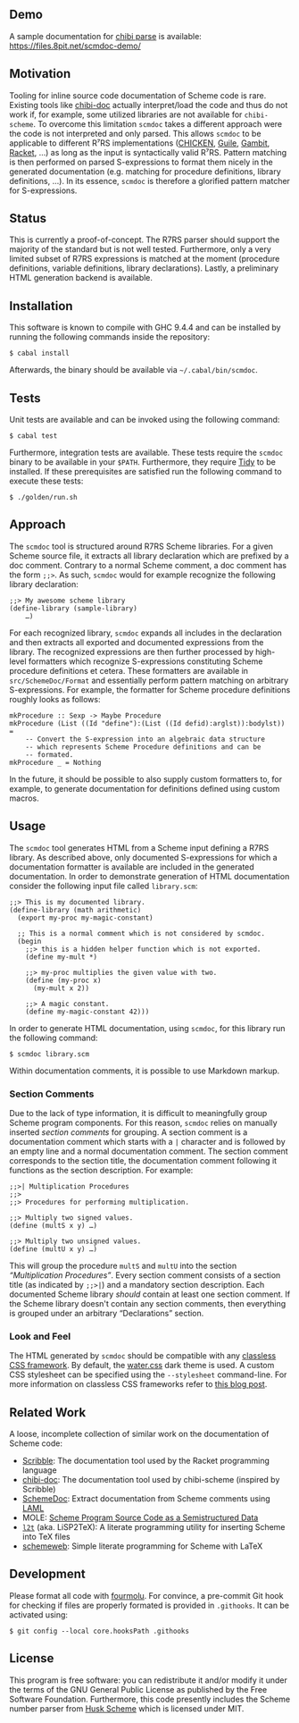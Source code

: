## Demo

A sample documentation for [chibi parse][chibi parse] is available: https://files.8pit.net/scmdoc-demo/

## Motivation

Tooling for inline source code documentation of Scheme code is rare.
Existing tools like [chibi-doc][chibi-doc source] actually interpret/load the code and thus do not work if, for example, some utilized libraries are not available for `chibi-scheme`.
To overcome this limitation `scmdoc` takes a different approach were the code is not interpreted and only parsed.
This allows `scmdoc` to be applicable to different R⁷RS implementations ([CHICKEN][chicken web], [Guile][guile web], [Gambit][gambit web], [Racket][racket r7rs], …) as long as the input is syntactically valid R⁷RS.
Pattern matching is then performed on parsed S-expressions to format them nicely in the generated documentation (e.g. matching for procedure definitions, library definitions, …).
In its essence, `scmdoc` is therefore a glorified pattern matcher for S-expressions.

## Status

This is currently a proof-of-concept.
The R7RS parser should support the majority of the standard but is not well tested.
Furthermore, only a very limited subset of R7RS expressions is matched at the moment (procedure definitions, variable definitions, library declarations).
Lastly, a preliminary HTML generation backend is available.

## Installation

This software is known to compile with GHC 9.4.4 and can be installed by running the following commands inside the repository:

    $ cabal install

Afterwards, the binary should be available via `~/.cabal/bin/scmdoc`.

## Tests

Unit tests are available and can be invoked using the following command:

    $ cabal test

Furthermore, integration tests are available.
These tests require the `scmdoc` binary to be available in your `$PATH`.
Furthermore, they require [Tidy][tidy web] to be installed.
If these prerequisites are satisfied run the following command to execute these tests:

    $ ./golden/run.sh

## Approach

The `scmdoc` tool is structured around R7RS Scheme libraries.
For a given Scheme source file, it extracts all library declaration which are prefixed by a doc comment.
Contrary to a normal Scheme comment, a doc comment has the form `;;>`.
As such, `scmdoc` would for example recognize the following library declaration:

    ;;> My awesome scheme library
    (define-library (sample-library)
        …)

For each recognized library, `scmdoc` expands all includes in the declaration and then extracts all exported and documented expressions from the library.
The recognized expressions are then further processed by high-level formatters which recognize S-expressions constituting Scheme procedure definitions et cetera.
These formatters are available in `src/SchemeDoc/Format` and essentially perform pattern matching on arbitrary S-expressions.
For example, the formatter for Scheme procedure definitions roughly looks as follows:

    mkProcedure :: Sexp -> Maybe Procedure
    mkProcedure (List ((Id "define"):(List ((Id defid):arglst)):bodylst)) =
        -- Convert the S-expression into an algebraic data structure
        -- which represents Scheme Procedure definitions and can be
        -- formated.
    mkProcedure _ = Nothing

In the future, it should be possible to also supply custom formatters to, for example, to generate documentation for definitions defined using custom macros.

## Usage

The `scmdoc` tool generates HTML from a Scheme input defining a R7RS library.
As described above, only documented S-expressions for which a documentation formatter is available are included in the generated documentation.
In order to demonstrate generation of HTML documentation consider the following input file called `library.scm`:

    ;;> This is my documented library.
    (define-library (math arithmetic)
      (export my-proc my-magic-constant)

      ;; This is a normal comment which is not considered by scmdoc.
      (begin
        ;;> this is a hidden helper function which is not exported.
        (define my-mult *)

        ;;> my-proc multiplies the given value with two.
        (define (my-proc x)
          (my-mult x 2))

        ;;> A magic constant.
        (define my-magic-constant 42)))

In order to generate HTML documentation, using `scmdoc`, for this library run the following command:

    $ scmdoc library.scm

Within documentation comments, it is possible to use Markdown markup.

### Section Comments

Due to the lack of type information, it is difficult to meaningfully group Scheme program components.
For this reason, `scmdoc` relies on manually inserted *section comments* for grouping.
A section comment is a documentation comment which starts with a `|` character and is followed by an empty line and a normal documentation comment.
The section comment corresponds to the section title, the documentation comment following it functions as the section description.
For example:

    ;;>| Multiplication Procedures
    ;;>
    ;;> Procedures for performing multiplication.

    ;;> Multiply two signed values.
    (define (multS x y) …)

    ;;> Multiply two unsigned values.
    (define (multU x y) …)

This will group the procedure `multS` and `multU` into the section *“Multiplication Procedures”*.
Every section comment consists of a section title (as indicated by `;;>|`) and a mandatory section description.
Each documented Scheme library *should* contain at least one section comment.
If the Scheme library doesn't contain any section comments, then everything is grouped under an arbitrary “Declarations” section.

### Look and Feel

The HTML generated by `scmdoc` should be compatible with any [classless CSS framework][cssbed web].
By default, the [water.css][water.css web] dark theme is used.
A custom CSS stylesheet can be specified using the `--stylesheet` command-line.
For more information on classless CSS frameworks refer to [this blog post][greenfield classless].

## Related Work

A loose, incomplete collection of similar work on the documentation of Scheme code:

* [Scribble][scribble web]: The documentation tool used by the Racket programming language
* [chibi-doc][chibi-doc source]: The documentation tool used by chibi-scheme (inspired by Scribble)
* [SchemeDoc][schemedoc web]: Extract documentation from Scheme comments using [LAML][laml web]
* MOLE: [Scheme Program Source Code as a Semistructured Data][mole paper]
* [`l2t`][l2t web] (aka. LiSP2TeX): A literate programming utility for inserting Scheme into TeX files
* [schemeweb][schemeweb ctan]: Simple literate programming for Scheme with LaTeX

## Development

Please format all code with [fourmolu](https://github.com/fourmolu/fourmolu).
For convince, a pre-commit Git hook for checking if files are properly formated is provided in `.githooks`.
It can be activated using:

    $ git config --local core.hooksPath .githooks

## License

This program is free software: you can redistribute it and/or modify it under the terms of the GNU General Public License as published by the Free Software Foundation.
Furthermore, this code presently includes the Scheme number parser from [Husk Scheme][husk-scheme github] which is licensed under MIT.

[chicken web]: https://call-cc.org
[guile web]: https://www.gnu.org/software/guile/
[gambit web]: https://www.gambitscheme.org/
[racket r7rs]: https://pkgs.racket-lang.org/package/r7rs
[chibi-doc source]: https://github.com/ashinn/chibi-scheme/blob/master/tools/chibi-doc
[husk-scheme github]: https://github.com/justinethier/husk-scheme
[schemedoc web]: https://people.cs.aau.dk/~normark/schemedoc/
[schemeweb ctan]: https://ctan.org/pkg/schemeweb
[mole paper]: http://www.schemeworkshop.org/2001/lisovsky.pdf
[laml web]: http://people.cs.aau.dk/~normark/laml-distributions/laml/
[l2t web]: https://christian.queinnec.org/WWW/l2t.html
[scribble web]: https://docs.racket-lang.org/scribble/index.html
[cssbed web]: https://www.cssbed.com/
[greenfield classless]: https://ubershmekel.medium.com/the-next-css-frontier-classless-5e66f3f25fdd
[water.css web]: https://watercss.kognise.dev/
[chibi parse]: https://synthcode.com/scheme/chibi/lib/chibi/parse.html
[tidy web]: https://www.html-tidy.org
